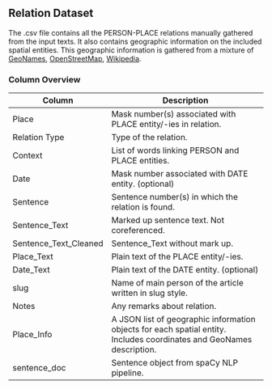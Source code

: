 ## Relation Dataset

The .csv file contains all the PERSON-PLACE relations manually gathered from the input texts. It also contains geographic information on the included spatial entities. This geographic information is gathered from a mixture of [GeoNames](https://www.geonames.org/), [OpenStreetMap](https://www.openstreetmap.org), [Wikipedia](https://www.wikipedia.org/).


### Column Overview

| Column | Description |
|----------------------------------------|------------------|
|Place| Mask number(s) associated with PLACE entity/-ies in relation.|
|Relation Type| Type of the relation.|
|Context| List of words linking PERSON and PLACE entities.|
|Date| Mask number associated with DATE entity. (optional)|
|Sentence| Sentence number(s) in which the relation is found.|
|Sentence_Text| Marked up sentence text. Not coreferenced.|
|Sentence_Text_Cleaned| Sentence_Text without mark up.|
|Place_Text| Plain text of the PLACE entity/-ies.|
|Date_Text| Plain text of the DATE entity. (optional)|
|slug| Name of main person of the article written in slug style.|
|Notes| Any remarks about relation.|
|Place_Info| A JSON list of geographic information objects for each spatial entity. Includes coordinates and GeoNames description.|
|sentence_doc| Sentence object from spaCy NLP pipeline.|